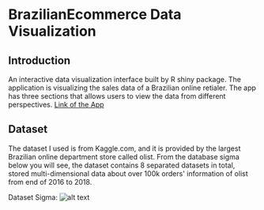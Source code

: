 # BrazilianEcommerce Data Visualization

## Introduction
An interactive data visualization interface built by R shiny package. The application is visualizing the sales data of a Brazilian online retialer. The app has three sections that allows users to view the data from different perspectives. [Link of the App](https://qifanw.shinyapps.io/brecomshiny/)

## Dataset
The dataset I used is from Kaggle.com, and it is provided by the largest Brazilian online department store called olist. From the database sigma below you will see, the dataset contains 8 separated datasets in total, stored multi-dimensional data about over 100k orders' information of olist from end of 2016 to 2018. 

Dataset Sigma:
![alt text](https://github.com/wowChelios/BrazilianEcommerce/blob/master/BREcomShiny/www/HRhd2Y0.png)

